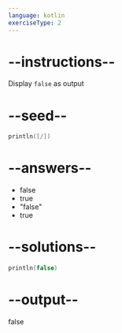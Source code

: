 ```yaml
---
language: kotlin
exerciseType: 2
---
```


# --instructions--

Display `false` as output

# --seed--

```kotlin
println([/])
```

# --answers--

- false
- true
- "false"
- true

# --solutions--

```kotlin
println(false)
```

# --output--

false
